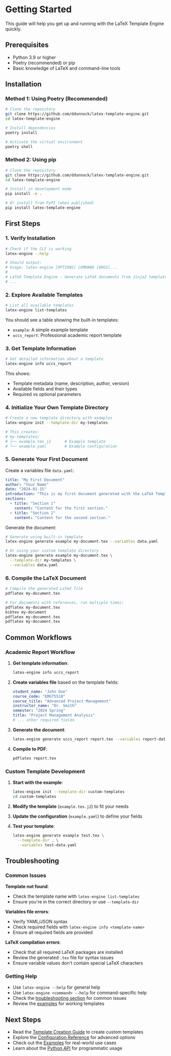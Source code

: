 # Getting Started

This guide will help you get up and running with the LaTeX Template Engine quickly.

## Prerequisites

- Python 3.9 or higher
- Poetry (recommended) or pip
- Basic knowledge of LaTeX and command-line tools

## Installation

### Method 1: Using Poetry (Recommended)

```bash
# Clone the repository
git clone https://github.com/ddunnock/latex-template-engine.git
cd latex-template-engine

# Install dependencies
poetry install

# Activate the virtual environment
poetry shell
```

### Method 2: Using pip

```bash
# Clone the repository
git clone https://github.com/ddunnock/latex-template-engine.git
cd latex-template-engine

# Install in development mode
pip install -e .

# Or install from PyPI (when published)
pip install latex-template-engine
```

## First Steps

### 1. Verify Installation

```bash
# Check if the CLI is working
latex-engine --help

# Should output:
# Usage: latex-engine [OPTIONS] COMMAND [ARGS]...
# 
# LaTeX Template Engine - Generate LaTeX documents from Jinja2 templates.
# ...
```

### 2. Explore Available Templates

```bash
# List all available templates
latex-engine list-templates
```

You should see a table showing the built-in templates:
- `example`: A simple example template
- `uccs_report`: Professional academic report template

### 3. Get Template Information

```bash
# Get detailed information about a template
latex-engine info uccs_report
```

This shows:
- Template metadata (name, description, author, version)
- Available fields and their types
- Required vs optional parameters

### 4. Initialize Your Own Template Directory

```bash
# Create a new template directory with examples
latex-engine init --template-dir my-templates

# This creates:
# my-templates/
# ├── example.tex.j2      # Example template
# └── example.yaml        # Example configuration
```

### 5. Generate Your First Document

Create a variables file `data.yaml`:

```yaml
title: "My First Document"
author: "Your Name"
date: "2024-01-15"
introduction: "This is my first document generated with the LaTeX Template Engine."
sections:
  - title: "Section 1"
    content: "Content for the first section."
  - title: "Section 2" 
    content: "Content for the second section."
```

Generate the document:

```bash
# Generate using built-in template
latex-engine generate example my-document.tex --variables data.yaml

# Or using your custom template directory
latex-engine generate example my-document.tex \
  --template-dir my-templates \
  --variables data.yaml
```

### 6. Compile the LaTeX Document

```bash
# Compile the generated LaTeX file
pdflatex my-document.tex

# For documents with references, run multiple times:
pdflatex my-document.tex
bibtex my-document
pdflatex my-document.tex
pdflatex my-document.tex
```

## Common Workflows

### Academic Report Workflow

1. **Get template information**:
   ```bash
   latex-engine info uccs_report
   ```

2. **Create variables file** based on the template fields:
   ```yaml
   student_name: "John Doe"
   course_code: "EMGT5510"
   course_title: "Advanced Project Management"
   instructor_name: "Dr. Smith"
   semester: "2024 Spring"
   title: "Project Management Analysis"
   # ... other required fields
   ```

3. **Generate the document**:
   ```bash
   latex-engine generate uccs_report report.tex --variables report-data.yaml
   ```

4. **Compile to PDF**:
   ```bash
   pdflatex report.tex
   ```

### Custom Template Development

1. **Start with the example**:
   ```bash
   latex-engine init --template-dir custom-templates
   cd custom-templates
   ```

2. **Modify the template** (`example.tex.j2`) to fit your needs

3. **Update the configuration** (`example.yaml`) to define your fields

4. **Test your template**:
   ```bash
   latex-engine generate example test.tex \
     --template-dir . \
     --variables test-data.yaml
   ```

## Troubleshooting

### Common Issues

**Template not found**:
- Check the template name with `latex-engine list-templates`
- Ensure you're in the correct directory or use `--template-dir`

**Variables file errors**:
- Verify YAML/JSON syntax
- Check required fields with `latex-engine info <template-name>`
- Ensure all required fields are provided

**LaTeX compilation errors**:
- Check that all required LaTeX packages are installed
- Review the generated `.tex` file for syntax issues
- Ensure variable values don't contain special LaTeX characters

### Getting Help

- Use `latex-engine --help` for general help
- Use `latex-engine <command> --help` for command-specific help
- Check the [troubleshooting section](troubleshooting.md) for common issues
- Review the [examples](examples.md) for working templates

## Next Steps

- Read the [Template Creation Guide](template-creation.md) to create custom templates
- Explore the [Configuration Reference](configuration.md) for advanced options
- Check out the [Examples](examples.md) for real-world use cases
- Learn about the [Python API](api-reference.md) for programmatic usage

